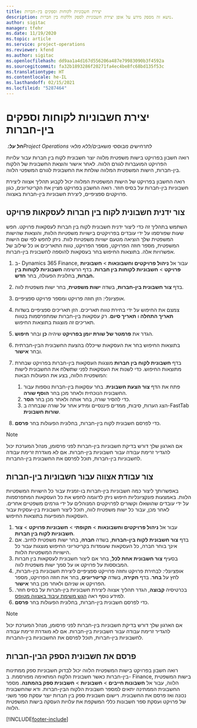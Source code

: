 ```yaml
---
title: יצירת חשבוניות לקוחות וספקים בין-חברות
description: נושא זה מספק מידע על אופן יצירת חשבוניות לספק וללקוח בין חברות.
author: sigitac
manager: tfehr
ms.date: 11/19/2020
ms.topic: article
ms.service: project-operations
ms.reviewer: kfend
ms.author: sigitac
ms.openlocfilehash: dd9aa1a4d167d556206a487e79983090b3f4592a
ms.sourcegitcommit: fa32b1893286f20271fa4ec4be8fc68bd135f53c
ms.translationtype: HT
ms.contentlocale: he-IL
ms.lasthandoff: 02/15/2021
ms.locfileid: "5287464"
---
```

# <a name="create-intercompany-customer-and-vendor-invoices"></a>יצירת חשבוניות לקוחות וספקים בין-חברות

_**חל על:** ‏Project Operations לתרחישים מבוססי משאבים/ללא מלאי_

רואה חשבון בפרויקט בישות משפטית מלווה יוצר חשבונית לקוח בין חברות עבור עלויות הפרויקט המועברות לגורם הלווה. לאחר אישור והוצאת החשבונית של הלקוח בין-חברות, הישות המשפטית המלווה שולחת את החשבונית לגורם המשפטי הלווה.

רואה החשבון בפרויקט של הישות המשפטית המלווה יכול לקבוע תהליך אצווה ליצירת חשבוניות בין-חברות על בסיס חוזר. רואה החשבון בפרויקט מציין את הקריטריונים, כגון פרויקטים ספציפיים, ליצירת חשבוניות בין-חברות באצווה.

## <a name="manually-create-an-intercompany-customer-invoice-for-project-transactions"></a>צור ידנית חשבונית לקוח בין חברות לעסקאות פרויקט 

השתמש בתהליך זה כדי ליצור ידנית חשבונית לקוח בין חברות לעסקאות פרויקט. חפש שעות שפורסמו על ידי עובדים בפרויקטים בישויות משפטיות הלוות, והוצאות שהישות המשפטית שלך הוציאה מטעם ישויות משפטיות לוות. ניתן לחפש לפי שם הישות המשפטית, מספר חוזה הפרויקט, מספר הפרויקט, טווח התאריכים או כל שילוב של אפשרויות אלה. בתוצאות החיפוש בחר בעסקאות להוספה לחשבונית בין-חברות.

1. ב- Dynamics 365 Finance, עבור אל **ניהול פרויקטים וחשבונאות** > **חשבוניות פרויקט** > **חשבוניות לקוחות בין חברות**. בדף הרשימה **חשבוניות לקוחות בין חברות**, בחלונית הפעולה, בחר **חדש.**
2. בדף **צור חשבונית בין-חברות**, בשדה **ישות משפטית**, בחר ישות משפטית לווה.
3. אופציונלי: הזן חוזה פרויקט ומספר פרויקט ספציפיים.
4. צמצם את החיפוש על ידי בחירת טווח תאריכים. הזן תאריכים ספציפיים בשדות **תאריך התחלה** ו **תאריך סיום**. רק עסקאות בין-חברות שמתפרסמות בטווח תאריכים זה מוצגות בתוצאות החיפוש.
5. הגדר את **פרמטר של שורת יומן בפרויקט** שיהיה **כן** ובחר **חיפוש**.
6. בתוצאות החיפוש בחר את העסקאות שייכללו בהצעת החשבונית הבין-חברתית ובחר **אישור**.
7. בדף **חשבונית לקוח בין חברות** מוצגות העסקאות בין-חברות בפרויקט שבחרת מתוצאות החיפוש. כדי לשנות את העסקאות לפני שתשלח את החשבונית לישות המשפטית הלווה, בצע את הפעולות הבאות:
  
    1. פתח את הדף **צור הצעת חשבונית**. בחר עסקאות בין-חברות נוספות עבור החשבונית הנוכחית ולאחר מכן בחר **הוסף שורה**.
    2. כדי להסיר שורה, בחר אותה ולאחר מכן בחר **הסר**.
    3. הצג הערות, סיבות, ממדים פיננסיים ומידע אחר על שורה שנבחרה ב-FastTab **שורות חשבונית**.
    
8. כדי לפרסם חשבונית לקוח בין-חברות, בחלונית הפעולות בחר **פרסם**.

> [!NOTE]
> אם הארגון שלך דורש בדיקת חשבוניות בין-חברות לפני פרסומן, מנהל המערכת יכול להגדיר זרימת עבודה עבור חשבוניות בין-חברות. אם לא מוגדרת זרימת עבודה לחשבוניות בין-חברות, תוכל לפרסם את החשבונית בין-החברות.

## <a name="create-a-batch-job-for-intercompany-invoices"></a>צור עבודת אצווה עבור חשבוניות בין-חברות

באפשרותך ליצור כמה חשבוניות בין-חברות בו-זמנית עבור כל הישויות המשפטיות הלוות. באמצעות פונקציונליות חיפוש ניתן לדוגמה לחפש את כל העסקאות המתפרסמות על ידי עובדים שהושאלו וקשורים לפרויקטים המנוהלים על ידי גורמים משפטיים אחרים. לאחר מכן, עבור כל ישות משפטית לווה, תוכל ליצור חשבונית בין-עסקית עבור העסקאות המופיעות בתוצאות החיפוש.

1. עבור אל **ניהול פרויקטים וחשבונאות** > **תקופתי** > **חשבוניות פרויקט** > **צור ‎חשבוניות לקוח בין חברות**.
2. בדף **צור חשבונית לקוח בין-חברות**, בשדה **חברה**, בחר ישות משפטית לחיוב. אם אינך בוחר חברה, כל העסקאות שעומדות בקריטריוני החיפוש מוצגות עבור כל הישויות המשפטיות הלוות.
3. בסעיף **צור חשבונית אחת לכל**, בחר אם ליצור חשבונית לעסקאות בין חברות המבוססות על פרויקט או על סמך ישות משפטית לווה.
4. אופציונלי: לבחירת פרויקט וחוזה פרוייקט ספציפיים ליצירת חשבוניות בין-חברות, לחץ על **בחר**. בדף **חקירה**, בשדה **קריטריונים**, בחר את חוזה הפרויקט, מספר הפרויקט או שניהם ולאחר מכן בחר **אישור**.
5. בכרטיסיה **קבוצה**, הגדר תהליך אצווה ליצירת חשבוניות בין-חברות על בסיס חוזר. למידע נוסף ראה [הגש משימת עיבוד באצווה מטופס](https://docs.microsoft.com/dynamicsax-2012/appuser-itpro/submit-a-batch-processing-job-from-a-form).
6. כדי לפרסם חשבונית בין-חברות, בחלונית הפעולות בחר **פרסם**.

> [!NOTE]
> אם הארגון שלך דורש בדיקת חשבוניות בין-חברות לפני פרסומן, מנהל המערכת יכול להגדיר זרימת עבודה עבור חשבוניות בין-חברות. אם לא מוגדרת זרימת עבודה לחשבוניות בין-חברות, תוכל לפרסם את החשבוניות בין-החברות.

## <a name="post-the-intercompany-vendor-invoice"></a>פרסם את חשבונית הספק הבין-חברות

רואה חשבון בפרויקט בישות המשפטית הלווה יכול לבדוק חשבוניות ספק ממתינות בין-חברות כאשר חשבונית הלקוח המתאימה מפורסמת. ב- Finance, בישות המשפטית הלווה, עבור אל **חשבונות חייבים** > **חשבוניות** > **חשבונית ספק בהמתנה**. מספר החשבונית הממתינה יתאים למספר חשבונית הלקוח הבין-חברות. ודא שהחשבונית נכונה ואז פרסם את החשבונית. רישום חשבונית ספק בין חברות יוצר עסקת ספר משני של פרויקט ועסקת ספר חשבונות כללי המשקפת את עלויות העסקה בישות המשפטית הלווה.


[!INCLUDE[footer-include](../includes/footer-banner.md)]